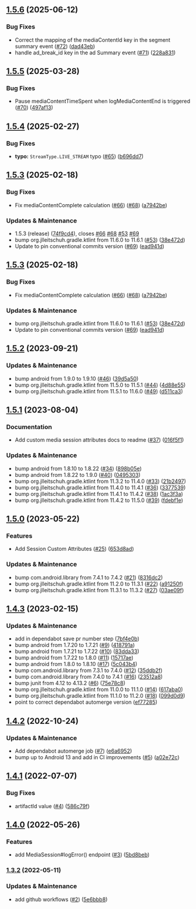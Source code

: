 ## [1.5.6](https://github.com/mParticle/mparticle-android-media-sdk/compare/v1.5.5...v1.5.6) (2025-06-12)


### Bug Fixes

* Correct the mapping of the mediaContentId key in the segment summary event ([#72](https://github.com/mParticle/mparticle-android-media-sdk/issues/72)) ([dad43eb](https://github.com/mParticle/mparticle-android-media-sdk/commit/dad43eb73ad36326f15e837821852a86ea3b9bd0))
* handle ad_break_id key in the ad Summary event ([#71](https://github.com/mParticle/mparticle-android-media-sdk/issues/71)) ([228a831](https://github.com/mParticle/mparticle-android-media-sdk/commit/228a83150294254c9c66fb08fb0ba8d5e27022af))

## [1.5.5](https://github.com/mParticle/mparticle-android-media-sdk/compare/v1.5.4...v1.5.5) (2025-03-28)


### Bug Fixes

* Pause mediaContentTimeSpent when logMediaContentEnd is triggered ([#70](https://github.com/mParticle/mparticle-android-media-sdk/issues/70)) ([497af13](https://github.com/mParticle/mparticle-android-media-sdk/commit/497af13ef34643589affa1e812e57cf6f695ff34))

## [1.5.4](https://github.com/mParticle/mparticle-android-media-sdk/compare/v1.5.3...v1.5.4) (2025-02-27)


### Bug Fixes

* **typo:** `StreamType.LIVE_STREAM` typo ([#65](https://github.com/mParticle/mparticle-android-media-sdk/issues/65)) ([b696dd7](https://github.com/mParticle/mparticle-android-media-sdk/commit/b696dd7989a0387aaa609257c8e5ffe5e5a0c676))

## [1.5.3](https://github.com/mParticle/mparticle-android-media-sdk/compare/v1.5.2...v1.5.3) (2025-02-18)


### Bug Fixes

* Fix mediaContentComplete calculation ([#66](https://github.com/mParticle/mparticle-android-media-sdk/issues/66)) ([#68](https://github.com/mParticle/mparticle-android-media-sdk/issues/68)) ([a7942be](https://github.com/mParticle/mparticle-android-media-sdk/commit/a7942be350cefd301152f9a2749578941ef0d68d))


### Updates & Maintenance

* 1.5.3 (release) ([74f9cd4](https://github.com/mParticle/mparticle-android-media-sdk/commit/74f9cd4970043ded50a1278b3c5fa2f7f5c99fa6)), closes [#66](https://github.com/mParticle/mparticle-android-media-sdk/issues/66) [#68](https://github.com/mParticle/mparticle-android-media-sdk/issues/68) [#53](https://github.com/mParticle/mparticle-android-media-sdk/issues/53) [#69](https://github.com/mParticle/mparticle-android-media-sdk/issues/69)
* bump org.jlleitschuh.gradle.ktlint from 11.6.0 to 11.6.1 ([#53](https://github.com/mParticle/mparticle-android-media-sdk/issues/53)) ([38e472d](https://github.com/mParticle/mparticle-android-media-sdk/commit/38e472d8a8574bc8ace5f7a85ea8437e06a5ae28))
* Update to pin conventional commits version ([#69](https://github.com/mParticle/mparticle-android-media-sdk/issues/69)) ([ead941d](https://github.com/mParticle/mparticle-android-media-sdk/commit/ead941d0d4d1c5af072e80d72b465ca83e8f5087))

## [1.5.3](https://github.com/mParticle/mparticle-android-media-sdk/compare/v1.5.2...v1.5.3) (2025-02-18)


### Bug Fixes

* Fix mediaContentComplete calculation ([#66](https://github.com/mParticle/mparticle-android-media-sdk/issues/66)) ([#68](https://github.com/mParticle/mparticle-android-media-sdk/issues/68)) ([a7942be](https://github.com/mParticle/mparticle-android-media-sdk/commit/a7942be350cefd301152f9a2749578941ef0d68d))


### Updates & Maintenance

* bump org.jlleitschuh.gradle.ktlint from 11.6.0 to 11.6.1 ([#53](https://github.com/mParticle/mparticle-android-media-sdk/issues/53)) ([38e472d](https://github.com/mParticle/mparticle-android-media-sdk/commit/38e472d8a8574bc8ace5f7a85ea8437e06a5ae28))
* Update to pin conventional commits version ([#69](https://github.com/mParticle/mparticle-android-media-sdk/issues/69)) ([ead941d](https://github.com/mParticle/mparticle-android-media-sdk/commit/ead941d0d4d1c5af072e80d72b465ca83e8f5087))

## [1.5.2](https://github.com/mParticle/mparticle-android-media-sdk/compare/v1.5.1...v1.5.2) (2023-09-21)


### Updates & Maintenance

* bump android from 1.9.0 to 1.9.10 ([#46](https://github.com/mParticle/mparticle-android-media-sdk/issues/46)) ([39d5a50](https://github.com/mParticle/mparticle-android-media-sdk/commit/39d5a50ddd1818689bed91a5b12cb56f505a12a7))
* bump org.jlleitschuh.gradle.ktlint from 11.5.0 to 11.5.1 ([#44](https://github.com/mParticle/mparticle-android-media-sdk/issues/44)) ([4d88e55](https://github.com/mParticle/mparticle-android-media-sdk/commit/4d88e55b92552d18432f2cf7a718a91faf312c6f))
* bump org.jlleitschuh.gradle.ktlint from 11.5.1 to 11.6.0 ([#49](https://github.com/mParticle/mparticle-android-media-sdk/issues/49)) ([d511ca3](https://github.com/mParticle/mparticle-android-media-sdk/commit/d511ca3e186593cbb192493b32b379fc55f8f1ca))

## [1.5.1](https://github.com/mParticle/mparticle-android-media-sdk/compare/v1.5.0...v1.5.1) (2023-08-04)


### Documentation

* Add custom media session attributes docs to readme ([#37](https://github.com/mParticle/mparticle-android-media-sdk/issues/37)) ([016f5f1](https://github.com/mParticle/mparticle-android-media-sdk/commit/016f5f1f50d01a585d7a4cccb5be02b07e0bfab2))


### Updates & Maintenance

* bump android from 1.8.10 to 1.8.22 ([#34](https://github.com/mParticle/mparticle-android-media-sdk/issues/34)) ([898b05e](https://github.com/mParticle/mparticle-android-media-sdk/commit/898b05e3332686f76c53ece60e4660dd0d6997aa))
* bump android from 1.8.22 to 1.9.0 ([#40](https://github.com/mParticle/mparticle-android-media-sdk/issues/40)) ([0495303](https://github.com/mParticle/mparticle-android-media-sdk/commit/0495303d74c034e08d9fb11ee6688614079126c5))
* bump org.jlleitschuh.gradle.ktlint from 11.3.2 to 11.4.0 ([#33](https://github.com/mParticle/mparticle-android-media-sdk/issues/33)) ([21b2497](https://github.com/mParticle/mparticle-android-media-sdk/commit/21b24973f928b91b00ba691e229d82cd6111feac))
* bump org.jlleitschuh.gradle.ktlint from 11.4.0 to 11.4.1 ([#36](https://github.com/mParticle/mparticle-android-media-sdk/issues/36)) ([3377539](https://github.com/mParticle/mparticle-android-media-sdk/commit/337753967e17011c5be316d556efb9c602718ad2))
* bump org.jlleitschuh.gradle.ktlint from 11.4.1 to 11.4.2 ([#38](https://github.com/mParticle/mparticle-android-media-sdk/issues/38)) ([1ac3f3a](https://github.com/mParticle/mparticle-android-media-sdk/commit/1ac3f3a2479a290acea030161f3ec987c72e7eac))
* bump org.jlleitschuh.gradle.ktlint from 11.4.2 to 11.5.0 ([#39](https://github.com/mParticle/mparticle-android-media-sdk/issues/39)) ([fdebf1e](https://github.com/mParticle/mparticle-android-media-sdk/commit/fdebf1e39c80a167da195572c89589caac14445f))

## [1.5.0](https://github.com/mParticle/mparticle-android-media-sdk/compare/v1.4.3...v1.5.0) (2023-05-22)


### Features

* Add Session Custom Attributes ([#25](https://github.com/mParticle/mparticle-android-media-sdk/issues/25)) ([653d8ad](https://github.com/mParticle/mparticle-android-media-sdk/commit/653d8ad57644e73d7909415307912dc17ee10166))


### Updates & Maintenance

* bump com.android.library from 7.4.1 to 7.4.2 ([#21](https://github.com/mParticle/mparticle-android-media-sdk/issues/21)) ([8316dc2](https://github.com/mParticle/mparticle-android-media-sdk/commit/8316dc2bbb10e8888a5e714b8a6aa203ef683469))
* bump org.jlleitschuh.gradle.ktlint from 11.2.0 to 11.3.1 ([#22](https://github.com/mParticle/mparticle-android-media-sdk/issues/22)) ([a91250f](https://github.com/mParticle/mparticle-android-media-sdk/commit/a91250fff8f0b96dad2f7cdcec4a4864361890a9))
* bump org.jlleitschuh.gradle.ktlint from 11.3.1 to 11.3.2 ([#27](https://github.com/mParticle/mparticle-android-media-sdk/issues/27)) ([03ae09f](https://github.com/mParticle/mparticle-android-media-sdk/commit/03ae09f167dbb3864ca17c1fcdfbfbd042045b6a))

## [1.4.3](https://github.com/mParticle/mparticle-android-media-sdk/compare/v1.4.2...v1.4.3) (2023-02-15)


### Updates & Maintenance

* add in dependabot save pr number step ([7bf4e0b](https://github.com/mParticle/mparticle-android-media-sdk/commit/7bf4e0b1be3291274e41fa1bcc763d0a05039c39))
* bump android from 1.7.20 to 1.7.21 ([#9](https://github.com/mParticle/mparticle-android-media-sdk/issues/9)) ([418791a](https://github.com/mParticle/mparticle-android-media-sdk/commit/418791aa0cd2e7c922e37ed2a21b5bbed74d5de4))
* bump android from 1.7.21 to 1.7.22 ([#10](https://github.com/mParticle/mparticle-android-media-sdk/issues/10)) ([83dda33](https://github.com/mParticle/mparticle-android-media-sdk/commit/83dda33f7e2fbfd55f703b9e6c5d25b3368a5c27))
* bump android from 1.7.22 to 1.8.0 ([#11](https://github.com/mParticle/mparticle-android-media-sdk/issues/11)) ([15717ae](https://github.com/mParticle/mparticle-android-media-sdk/commit/15717ae48e117c3b127106e6c73ca5b45eea5b60))
* bump android from 1.8.0 to 1.8.10 ([#17](https://github.com/mParticle/mparticle-android-media-sdk/issues/17)) ([5c043b4](https://github.com/mParticle/mparticle-android-media-sdk/commit/5c043b4868e2c4bc6c6c403cb97b34e60de95852))
* bump com.android.library from 7.3.1 to 7.4.0 ([#12](https://github.com/mParticle/mparticle-android-media-sdk/issues/12)) ([35ddb2f](https://github.com/mParticle/mparticle-android-media-sdk/commit/35ddb2f3d18e9dffe253121c85e07eacd704aaf2))
* bump com.android.library from 7.4.0 to 7.4.1 ([#16](https://github.com/mParticle/mparticle-android-media-sdk/issues/16)) ([23512a8](https://github.com/mParticle/mparticle-android-media-sdk/commit/23512a8e7df967c2e84f2c61a4d4ea1c07b9735b))
* bump junit from 4.12 to 4.13.2 ([#6](https://github.com/mParticle/mparticle-android-media-sdk/issues/6)) ([75e78c8](https://github.com/mParticle/mparticle-android-media-sdk/commit/75e78c86eace520d0b1ced22d210854cccbe8bb2))
* bump org.jlleitschuh.gradle.ktlint from 11.0.0 to 11.1.0 ([#14](https://github.com/mParticle/mparticle-android-media-sdk/issues/14)) ([617aba0](https://github.com/mParticle/mparticle-android-media-sdk/commit/617aba0eeb18306e8ca6f617b2f0430f1eb1af07))
* bump org.jlleitschuh.gradle.ktlint from 11.1.0 to 11.2.0 ([#18](https://github.com/mParticle/mparticle-android-media-sdk/issues/18)) ([099d0d9](https://github.com/mParticle/mparticle-android-media-sdk/commit/099d0d9237fcc2c8093b8feab2c30aa1999f179a))
* point to correct dependabot automerge version ([ef77285](https://github.com/mParticle/mparticle-android-media-sdk/commit/ef772850003a320b5072b3b9b53c674c521e9af7))

## [1.4.2](https://github.com/mParticle/mparticle-android-media-sdk/compare/v1.4.1...v1.4.2) (2022-10-24)


### Updates & Maintenance

* Add dependabot automerge job ([#7](https://github.com/mParticle/mparticle-android-media-sdk/issues/7)) ([e6a6952](https://github.com/mParticle/mparticle-android-media-sdk/commit/e6a69524fd826ccab7c11e3da3a5f70e3c4e6683))
* bump up to Android 13 and add in CI improvements ([#5](https://github.com/mParticle/mparticle-android-media-sdk/issues/5)) ([a02e72c](https://github.com/mParticle/mparticle-android-media-sdk/commit/a02e72ce887a593a4418a45db6badc88f3279ccc))

## [1.4.1](https://github.com/mParticle/mparticle-android-media-sdk/compare/v1.4.0...v1.4.1) (2022-07-07)


### Bug Fixes

* artifactId value ([#4](https://github.com/mParticle/mparticle-android-media-sdk/issues/4)) ([586c79f](https://github.com/mParticle/mparticle-android-media-sdk/commit/586c79f9a13f792c8fd7882fbea727257917adfd))

## [1.4.0](https://github.com/mParticle/mparticle-android-media-sdk/compare/v1.3.2...v1.4.0) (2022-05-26)


### Features

* add MediaSession#logError() endpoint ([#3](https://github.com/mParticle/mparticle-android-media-sdk/issues/3)) ([5bd8beb](https://github.com/mParticle/mparticle-android-media-sdk/commit/5bd8beb8fe57e532f46f698878e60092823d9a87))

### [1.3.2](https://github.com/mParticle/mparticle-android-media-sdk/compare/v1.3.1...v1.3.2) (2022-05-11)


### Updates & Maintenance

* add github workflows ([#2](https://github.com/mParticle/mparticle-android-media-sdk/issues/2)) ([5e6bbb8](https://github.com/mParticle/mparticle-android-media-sdk/commit/5e6bbb83710d0a37f32843abc1e027e7d0722334))
